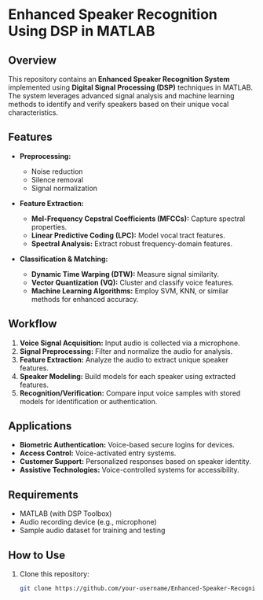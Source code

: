 # Enhanced Speaker Recognition Using DSP in MATLAB  

## Overview  
This repository contains an **Enhanced Speaker Recognition System** implemented using **Digital Signal Processing (DSP)** techniques in MATLAB. The system leverages advanced signal analysis and machine learning methods to identify and verify speakers based on their unique vocal characteristics.  

## Features  
- **Preprocessing:**  
  - Noise reduction  
  - Silence removal  
  - Signal normalization  

- **Feature Extraction:**  
  - **Mel-Frequency Cepstral Coefficients (MFCCs):** Capture spectral properties.  
  - **Linear Predictive Coding (LPC):** Model vocal tract features.  
  - **Spectral Analysis:** Extract robust frequency-domain features.  

- **Classification & Matching:**  
  - **Dynamic Time Warping (DTW):** Measure signal similarity.  
  - **Vector Quantization (VQ):** Cluster and classify voice features.  
  - **Machine Learning Algorithms:** Employ SVM, KNN, or similar methods for enhanced accuracy.  

## Workflow  
1. **Voice Signal Acquisition:** Input audio is collected via a microphone.  
2. **Signal Preprocessing:** Filter and normalize the audio for analysis.  
3. **Feature Extraction:** Analyze the audio to extract unique speaker features.  
4. **Speaker Modeling:** Build models for each speaker using extracted features.  
5. **Recognition/Verification:** Compare input voice samples with stored models for identification or authentication.  

## Applications  
- **Biometric Authentication:** Voice-based secure logins for devices.  
- **Access Control:** Voice-activated entry systems.  
- **Customer Support:** Personalized responses based on speaker identity.  
- **Assistive Technologies:** Voice-controlled systems for accessibility.  

## Requirements  
- MATLAB (with DSP Toolbox)  
- Audio recording device (e.g., microphone)  
- Sample audio dataset for training and testing  

## How to Use  
1. Clone this repository:  
   ```bash  
   git clone https://github.com/your-username/Enhanced-Speaker-Recognition.git  
